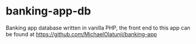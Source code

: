 # banking-app-db

Banking app database written in vanilla PHP, the front end to this app can be found at https://github.com/MichaelOlatunji/banking-app
